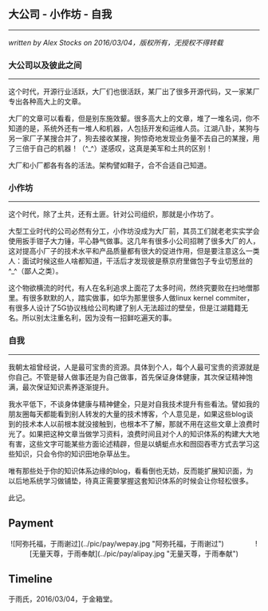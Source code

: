 ## 大公司 - 小作坊 - 自我 ##
---
*written by Alex Stocks on 2016/03/04，版权所有，无授权不得转载*

### 大公司以及彼此之间 ###
---

这个时代，开源行业活跃，大厂们也很活跃，某厂出了很多开源代码，又一家某厂专出各种高大上的文章。

大厂的文章可以看看，但是别东施效颦。很多高大上的文章，堆了一堆名词，你不知道的是，系统外还有一堆人和机器，人包括开发和运维人员。江湖八卦，某狗与另一家厂子某搜合并了，狗去接收某搜，狗惊奇地发现业务量不去自己的某搜，用了三倍于自己的机器！（^_^）遂感叹，这真是美军和土共的区别！

大厂和小厂都各有各的活法。架构譬如鞋子，合不合适自己知道。

### 小作坊 ###
---

这个时代，除了土共，还有土匪。针对公司组织，那就是小作坊了。

大型工业时代的公司必然有分工，小作坊没成为大厂前，其员工们就老老实实学会使用扳手钳子大力锤，平心静气做事。这几年有很多小公司招聘了很多大厂的人，这对提高小厂子的技术水平和产品质量都有很大的促进作用，但是要注意这么一类人：面试时候这些人啥都知道，干活后才发现彼是蔡京府里做包子专业切葱丝的^_^（鄙人之类）。 

这个物欲横流的时代，有人在名利追求上面花了太多时间，然终究要败在扫地僧那里。有很多默默的人，踏实做事，如华为那里很多人做linux kernel commiter，有很多人设计了5G协议栈给公司构建了别人无法超过的壁垒，但是江湖籍籍无名。所以别太注重名利，因为没有一招鲜吃遍天的事。

### 自我 ###
---

我朝太祖曾经说，人是最可宝贵的资源。具体到个人，每个人最可宝贵的资源就是你自己。不管是替人做事还是为自己做事，首先保证身体健康，其次保证精神饱满，最次保证知识素养逐渐提升。

我水平低下，不谈身体健康与精神健全，只是对自我技术提升有些看法。譬如我的朋友圈每天都能看到别人转发的大量的技术博客，个人意见是，如果这些blog谈到的技术本人以前根本就没接触到，也根本不了解，那就不用在这些文章上浪费时光了。如果把这种文章当做学习资料，浪费时间且对个人的知识体系的构建大大地有害，这些文字可能某些方面论述精辟，但是以蜻蜓点水和囫囵吞枣方式去学习这些知识，只会令你的知识田地杂草丛生。

唯有那些处于你的知识体系边缘的blog，看看倒也无妨，反而能扩展知识面，为以后地系统学习做铺垫，待真正需要掌握这套知识体系的时候会让你轻松很多。

此记。

## Payment

<center> ![阿弥托福，于雨谢过](../pic/pay/wepay.jpg "阿弥托福，于雨谢过") &nbsp;&nbsp;&nbsp;&nbsp;&nbsp;&nbsp;&nbsp;&nbsp;&nbsp;&nbsp;&nbsp;&nbsp;&nbsp;&nbsp; ![无量天尊，于雨奉献](../pic/pay/alipay.jpg "无量天尊，于雨奉献") </center>


## Timeline ##
于雨氏，2016/03/04，于金箱堂。
